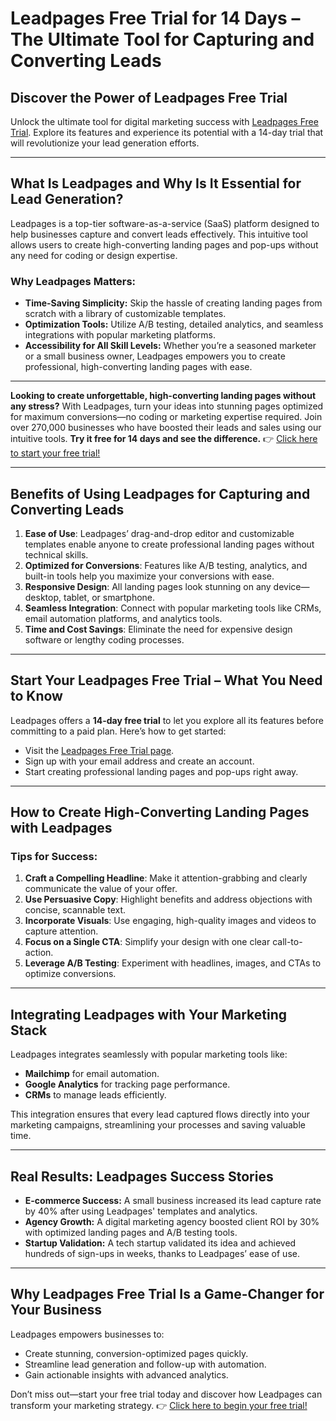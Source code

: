 # Leadpages Free Trial for 14 Days – The Ultimate Tool for Capturing and Converting Leads

## Discover the Power of Leadpages Free Trial

Unlock the ultimate tool for digital marketing success with [Leadpages Free Trial](https://bit.ly/LEadPages). Explore its features and experience its potential with a 14-day trial that will revolutionize your lead generation efforts.

---

## What Is Leadpages and Why Is It Essential for Lead Generation?

Leadpages is a top-tier software-as-a-service (SaaS) platform designed to help businesses capture and convert leads effectively. This intuitive tool allows users to create high-converting landing pages and pop-ups without any need for coding or design expertise.

### Why Leadpages Matters:
- **Time-Saving Simplicity:** Skip the hassle of creating landing pages from scratch with a library of customizable templates.
- **Optimization Tools:** Utilize A/B testing, detailed analytics, and seamless integrations with popular marketing platforms.
- **Accessibility for All Skill Levels:** Whether you’re a seasoned marketer or a small business owner, Leadpages empowers you to create professional, high-converting landing pages with ease.

---

**Looking to create unforgettable, high-converting landing pages without any stress?** With Leadpages, turn your ideas into stunning pages optimized for maximum conversions—no coding or marketing expertise required. Join over 270,000 businesses who have boosted their leads and sales using our intuitive tools. **Try it free for 14 days and see the difference.** 👉 [Click here to start your free trial!](https://bit.ly/LEadPages)

---

## Benefits of Using Leadpages for Capturing and Converting Leads

1. **Ease of Use**: Leadpages’ drag-and-drop editor and customizable templates enable anyone to create professional landing pages without technical skills.
2. **Optimized for Conversions**: Features like A/B testing, analytics, and built-in tools help you maximize your conversions with ease.
3. **Responsive Design**: All landing pages look stunning on any device—desktop, tablet, or smartphone.
4. **Seamless Integration**: Connect with popular marketing tools like CRMs, email automation platforms, and analytics tools.
5. **Time and Cost Savings**: Eliminate the need for expensive design software or lengthy coding processes.

---

## Start Your Leadpages Free Trial – What You Need to Know

Leadpages offers a **14-day free trial** to let you explore all its features before committing to a paid plan. Here’s how to get started:
- Visit the [Leadpages Free Trial page](https://bit.ly/LEadPages).
- Sign up with your email address and create an account.
- Start creating professional landing pages and pop-ups right away.

---

## How to Create High-Converting Landing Pages with Leadpages

### Tips for Success:
1. **Craft a Compelling Headline**: Make it attention-grabbing and clearly communicate the value of your offer.
2. **Use Persuasive Copy**: Highlight benefits and address objections with concise, scannable text.
3. **Incorporate Visuals**: Use engaging, high-quality images and videos to capture attention.
4. **Focus on a Single CTA**: Simplify your design with one clear call-to-action.
5. **Leverage A/B Testing**: Experiment with headlines, images, and CTAs to optimize conversions.

---

## Integrating Leadpages with Your Marketing Stack

Leadpages integrates seamlessly with popular marketing tools like:
- **Mailchimp** for email automation.
- **Google Analytics** for tracking page performance.
- **CRMs** to manage leads efficiently.

This integration ensures that every lead captured flows directly into your marketing campaigns, streamlining your processes and saving valuable time.

---

## Real Results: Leadpages Success Stories

- **E-commerce Success:** A small business increased its lead capture rate by 40% after using Leadpages' templates and analytics.
- **Agency Growth:** A digital marketing agency boosted client ROI by 30% with optimized landing pages and A/B testing tools.
- **Startup Validation:** A tech startup validated its idea and achieved hundreds of sign-ups in weeks, thanks to Leadpages’ ease of use.

---

## Why Leadpages Free Trial Is a Game-Changer for Your Business

Leadpages empowers businesses to:
- Create stunning, conversion-optimized pages quickly.
- Streamline lead generation and follow-up with automation.
- Gain actionable insights with advanced analytics.

Don’t miss out—start your free trial today and discover how Leadpages can transform your marketing strategy. 👉 [Click here to begin your free trial!](https://bit.ly/LEadPages)
